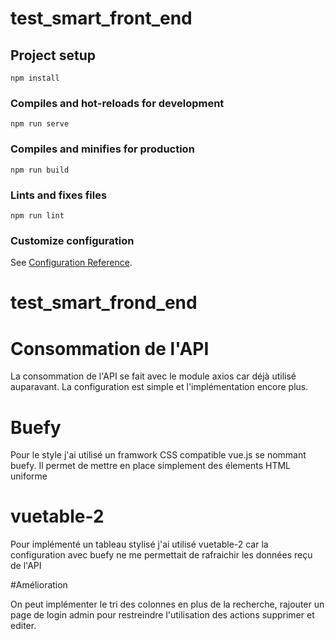 # test_smart_front_end

## Project setup
```
npm install
```

### Compiles and hot-reloads for development
```
npm run serve
```

### Compiles and minifies for production
```
npm run build
```

### Lints and fixes files
```
npm run lint
```

### Customize configuration
See [Configuration Reference](https://cli.vuejs.org/config/).
# test_smart_frond_end

# Consommation de l'API

La consommation de l'API se fait avec le module axios car déjà utilisé auparavant.
La configuration est simple et l'implémentation encore plus.

# Buefy

Pour le style j'ai utilisé un framwork CSS compatible vue.js se nommant buefy. Il permet de mettre en place simplement des élements
HTML uniforme 

# vuetable-2

Pour implémenté un tableau stylisé j'ai utilisé vuetable-2 car la configuration avec buefy ne me permettait de rafraichir les données
reçu de l'API

#Amélioration

On peut implémenter le tri des colonnes en plus de la recherche, rajouter un page de login admin
pour restreindre l'utilisation des actions supprimer et editer.
 
